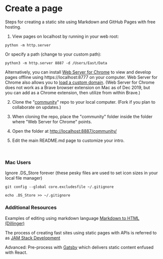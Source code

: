 # Create a page

Steps for creating a static site using Markdown and GitHub Pages with free hosting.  

1. View pages on localhost by running in your web root:  

 <code>python -m http.server</code>

 Or specify a path (change to your custom path):

 <code>python3 -m http.server 8887 -d /Users/East/Data</code>

 Alternatively, you can install [Web Server for Chrome](https://chrome.google.com/webstore/detail/web-server-for-chrome/ofhbbkphhbklhfoeikjpcbhemlocgigb?hl=en) to view and develop pages offline using https://localhost:8777 on your computer. Web Server for Chrome also allows you to [load a custom domain](https://medium.com/@jmatix/using-chrome-as-a-local-web-server-af04baffd581). (Web Server for Chrome does not work as a Brave browser extension on Mac as of Dec 2019, but you can add as a Chrome extension, then utilize from within Brave.)

2. Clone the "<a href='https://github.com/modelearth/community'>community</a>" repo to your local computer.  (Fork if you plan to collaborate on updates.)

3. When cloning the repo, place the "community" folder inside the folder where "Web Server for Chrome" points.  

4. Open the folder at [http://localhost:8887/community/](http://localhost:8887/community/)  

5. Edit the main README.md page to customize your intro.  

<br>

### Mac Users
Ignore .DS_Store forever (these pesky files are used to set icon sizes in your local file manager)  

<code>git config --global core.excludesfile ~/.gitignore  
echo .DS_Store >> ~/.gitignore</code>  

### Additional Resources

Examples of editing using markdown language [Markdown to HTML (Dillinger)](https://dillinger.io/)  

The process of creating fast sites using static pages with APIs is referred to as [JAM Stack Development](https://jamstack.org)  

Advanced: Pre-process with [Gatsby](https://www.gatsbyjs.org/) which delivers static content enfused with React. 
 